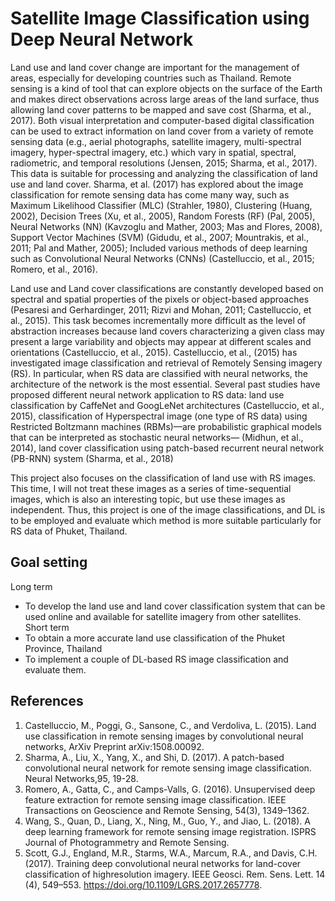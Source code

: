 # Satellite Image Classification using Deep Neural Network
      
Land use and land cover change are important for the management of areas, especially for developing countries such as Thailand. Remote sensing is a kind of tool that can explore objects on the surface of the Earth and makes direct observations across large areas of the land surface, thus allowing land cover patterns to be mapped and save cost (Sharma, et al., 2017). Both visual interpretation and computer-based digital classification can be used to extract information on land cover from a variety of remote sensing data (e.g., aerial photographs, satellite imagery, multi-spectral imagery, hyper-spectral imagery, etc.) which vary in spatial, spectral, radiometric, and temporal resolutions (Jensen, 2015; Sharma, et al., 2017). This data is suitable for processing and analyzing the classification of land use and land cover. Sharma, et al. (2017) has explored about the image classification for remote sensing data has come many way, such as Maximum Likelihood Classifier (MLC) (Strahler, 1980), Clustering (Huang, 2002), Decision Trees (Xu, et al., 2005), Random Forests (RF) (Pal, 2005), Neural Networks (NN) (Kavzoglu and Mather, 2003; Mas and Flores, 2008), Support Vector Machines (SVM) (Gidudu, et al., 2007; Mountrakis, et al., 2011; Pal and Mather, 2005); Included various methods of deep learning such as Convolutional Neural Networks (CNNs) (Castelluccio, et al., 2015; Romero, et al., 2016).

   Land use and Land cover classifications are constantly developed based on spectral and spatial properties of the pixels or object-based approaches (Pesaresi and Gerhardinger, 2011; Rizvi and Mohan, 2011; Castelluccio, et al., 2015). This task becomes incrementally more difficult as the level of abstraction increases because land covers characterizing a given class may present a large variability and objects may appear at different scales and orientations (Castelluccio, et al., 2015). Castelluccio, et al., (2015) has investigated image classification and retrieval of Remotely Sensing imagery (RS). In particular, when RS data are classified with neural networks, the architecture of the network is the most essential. Several past studies have proposed different neural network application to RS data: land use classification by CaffeNet and GoogLeNet architectures (Castelluccio, et al., 2015), classification of Hyperspectral image (one type of RS data) using Restricted Boltzmann machines (RBMs)—are probabilistic graphical models that can be interpreted as stochastic neural networks— (Midhun, et al., 2014), land cover classification using patch-based recurrent neural network (PB-RNN) system (Sharma, et al., 2018) 
      
   This project also focuses on the classification of land use with RS images. This time, I will not treat these images as a series of time-sequential images, which is also an interesting topic, but use these images as independent. Thus, this project is one of the image classifications, and DL is to be employed and evaluate which method is more suitable particularly for RS data of Phuket, Thailand.

     
## Goal setting
Long term
-	To develop the land use and land cover classification system that can be used online and available for satellite imagery from other satellites.
Short term
-	To obtain a more accurate land use classification of the Phuket Province, Thailand
-	To implement a couple of DL-based RS image classification and evaluate them.

## References
1. Castelluccio, M., Poggi, G., Sansone, C., and Verdoliva, L. (2015). Land use classification in remote sensing images by convolutional neural networks, ArXiv Preprint arXiv:1508.00092.
2. Sharma, A., Liu, X., Yang, X., and Shi, D. (2017). A patch-based convolutional neural network for remote sensing image classification. Neural Networks,95, 19-28.
3. Romero, A., Gatta, C., and Camps-Valls, G. (2016). Unsupervised deep feature extraction for remote sensing image classification. IEEE Transactions on Geoscience and Remote Sensing, 54(3), 1349–1362.
4. Wang, S., Quan, D., Liang, X., Ning, M., Guo, Y., and Jiao, L. (2018). A deep learning framework for remote sensing image registration. ISPRS Journal of Photogrammetry and Remote Sensing.
5. Scott, G.J., England, M.R., Starms, W.A., Marcum, R.A., and Davis, C.H. (2017). Training deep convolutional neural networks for land-cover classification of highresolution imagery. IEEE Geosci. Rem. Sens. Lett. 14 (4), 549–553. https://doi.org/10.1109/LGRS.2017.2657778.
